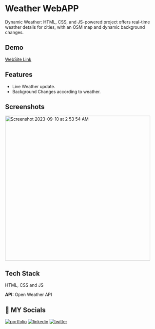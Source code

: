 
# Weather WebAPP


 Dynamic Weather: HTML, CSS, and JS-powered project offers real-time weather details for cities, with an OSM map and dynamic background changes.


## Demo
[WebSite Link](https://weatherappart.netlify.app)


## Features

- Live Weather update.
- Background Changes according to weather.



## Screenshots
<img width="476" alt="Screenshot 2023-09-10 at 2 53 54 AM" src="https://github.com/anuj-rishu/Weather-WebAPP/assets/115218200/db6b73ca-35ef-4233-9df9-19ab242e475c">




## Tech Stack

HTML, CSS and JS

**API:** Open Weather API




## 🔗 MY Socials
[![portfolio](https://img.shields.io/badge/my_portfolio-000?style=for-the-badge&logo=ko-fi&logoColor=white)](https://www.anujrishu.live/Portfolio)
[![linkedin](https://img.shields.io/badge/linkedin-0A66C2?style=for-the-badge&logo=linkedin&logoColor=white)](https://www.linkedin.com/anuj-rishu)
[![twitter](https://img.shields.io/badge/twitter-1DA1F2?style=for-the-badge&logo=twitter&logoColor=white)](https://twitter.com/anuj_rishu)

